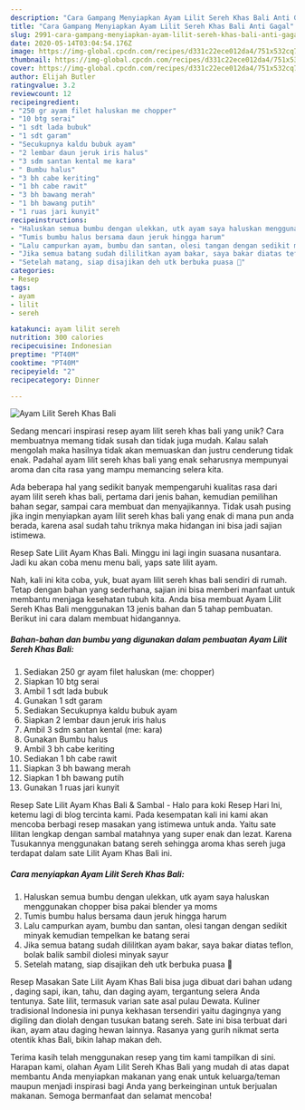 ```yaml
---
description: "Cara Gampang Menyiapkan Ayam Lilit Sereh Khas Bali Anti Gagal"
title: "Cara Gampang Menyiapkan Ayam Lilit Sereh Khas Bali Anti Gagal"
slug: 2991-cara-gampang-menyiapkan-ayam-lilit-sereh-khas-bali-anti-gagal
date: 2020-05-14T03:04:54.176Z
image: https://img-global.cpcdn.com/recipes/d331c22ece012da4/751x532cq70/ayam-lilit-sereh-khas-bali-foto-resep-utama.jpg
thumbnail: https://img-global.cpcdn.com/recipes/d331c22ece012da4/751x532cq70/ayam-lilit-sereh-khas-bali-foto-resep-utama.jpg
cover: https://img-global.cpcdn.com/recipes/d331c22ece012da4/751x532cq70/ayam-lilit-sereh-khas-bali-foto-resep-utama.jpg
author: Elijah Butler
ratingvalue: 3.2
reviewcount: 12
recipeingredient:
- "250 gr ayam filet haluskan me chopper"
- "10 btg serai"
- "1 sdt lada bubuk"
- "1 sdt garam"
- "Secukupnya kaldu bubuk ayam"
- "2 lembar daun jeruk iris halus"
- "3 sdm santan kental me kara"
- " Bumbu halus"
- "3 bh cabe keriting"
- "1 bh cabe rawit"
- "3 bh bawang merah"
- "1 bh bawang putih"
- "1 ruas jari kunyit"
recipeinstructions:
- "Haluskan semua bumbu dengan ulekkan, utk ayam saya haluskan menggunakan chopper bisa pakai blender ya moms"
- "Tumis bumbu halus bersama daun jeruk hingga harum"
- "Lalu campurkan ayam, bumbu dan santan, olesi tangan dengan sedikit minyak kemudian tempelkan ke batang serai"
- "Jika semua batang sudah dililitkan ayam bakar, saya bakar diatas teflon, bolak balik sambil diolesi minyak sayur"
- "Setelah matang, siap disajikan deh utk berbuka puasa 🤗"
categories:
- Resep
tags:
- ayam
- lilit
- sereh

katakunci: ayam lilit sereh 
nutrition: 300 calories
recipecuisine: Indonesian
preptime: "PT40M"
cooktime: "PT40M"
recipeyield: "2"
recipecategory: Dinner

---
```



![Ayam Lilit Sereh Khas Bali](https://img-global.cpcdn.com/recipes/d331c22ece012da4/751x532cq70/ayam-lilit-sereh-khas-bali-foto-resep-utama.jpg)

Sedang mencari inspirasi resep ayam lilit sereh khas bali yang unik? Cara membuatnya memang tidak susah dan tidak juga mudah. Kalau salah mengolah maka hasilnya tidak akan memuaskan dan justru cenderung tidak enak. Padahal ayam lilit sereh khas bali yang enak seharusnya mempunyai aroma dan cita rasa yang mampu memancing selera kita.

Ada beberapa hal yang sedikit banyak mempengaruhi kualitas rasa dari ayam lilit sereh khas bali, pertama dari jenis bahan, kemudian pemilihan bahan segar, sampai cara membuat dan menyajikannya. Tidak usah pusing jika ingin menyiapkan ayam lilit sereh khas bali yang enak di mana pun anda berada, karena asal sudah tahu triknya maka hidangan ini bisa jadi sajian istimewa.

Resep Sate Lilit Ayam Khas Bali. Minggu ini lagi ingin suasana nusantara. Jadi ku akan coba menu menu bali, yaps sate lilit ayam.


Nah, kali ini kita coba, yuk, buat ayam lilit sereh khas bali sendiri di rumah. Tetap dengan bahan yang sederhana, sajian ini bisa memberi manfaat untuk membantu menjaga kesehatan tubuh kita. Anda bisa membuat Ayam Lilit Sereh Khas Bali menggunakan 13 jenis bahan dan 5 tahap pembuatan. Berikut ini cara dalam membuat hidangannya.

<!--inarticleads1-->

##### Bahan-bahan dan bumbu yang digunakan dalam pembuatan Ayam Lilit Sereh Khas Bali:

1. Sediakan 250 gr ayam filet haluskan (me: chopper)
1. Siapkan 10 btg serai
1. Ambil 1 sdt lada bubuk
1. Gunakan 1 sdt garam
1. Sediakan Secukupnya kaldu bubuk ayam
1. Siapkan 2 lembar daun jeruk iris halus
1. Ambil 3 sdm santan kental (me: kara)
1. Gunakan  Bumbu halus
1. Ambil 3 bh cabe keriting
1. Sediakan 1 bh cabe rawit
1. Siapkan 3 bh bawang merah
1. Siapkan 1 bh bawang putih
1. Gunakan 1 ruas jari kunyit


Resep Sate Lilit Ayam Khas Bali &amp; Sambal - Halo para koki Resep Hari Ini, ketemu lagi di blog tercinta kami. Pada kesempatan kali ini kami akan mencoba berbagi resep masakan yang istimewa untuk anda. Yaitu sate lilitan lengkap dengan sambal matahnya yang super enak dan lezat. Karena Tusukannya menggunakan batang sereh sehingga aroma khas sereh juga terdapat dalam sate Lilit Ayam Khas Bali ini. 

<!--inarticleads2-->

##### Cara menyiapkan Ayam Lilit Sereh Khas Bali:

1. Haluskan semua bumbu dengan ulekkan, utk ayam saya haluskan menggunakan chopper bisa pakai blender ya moms
1. Tumis bumbu halus bersama daun jeruk hingga harum
1. Lalu campurkan ayam, bumbu dan santan, olesi tangan dengan sedikit minyak kemudian tempelkan ke batang serai
1. Jika semua batang sudah dililitkan ayam bakar, saya bakar diatas teflon, bolak balik sambil diolesi minyak sayur
1. Setelah matang, siap disajikan deh utk berbuka puasa 🤗


Resep Masakan Sate Lilit Ayam Khas Bali bisa juga dibuat dari bahan udang , daging sapi, ikan, tahu, dan daging ayam, tergantung selera Anda tentunya. Sate lilit, termasuk varian sate asal pulau Dewata. Kuliner tradisional Indonesia ini punya kekhasan tersendiri yaitu dagingnya yang digiling dan diolah dengan tusukan batang sereh. Sate ini bisa terbuat dari ikan, ayam atau daging hewan lainnya. Rasanya yang gurih nikmat serta otentik khas Bali, bikin lahap makan deh. 

Terima kasih telah menggunakan resep yang tim kami tampilkan di sini. Harapan kami, olahan Ayam Lilit Sereh Khas Bali yang mudah di atas dapat membantu Anda menyiapkan makanan yang enak untuk keluarga/teman maupun menjadi inspirasi bagi Anda yang berkeinginan untuk berjualan makanan. Semoga bermanfaat dan selamat mencoba!
